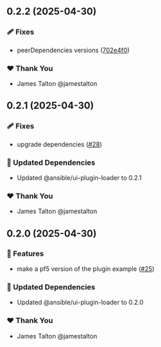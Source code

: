 ## 0.2.2 (2025-04-30)

### 🩹 Fixes

- peerDependencies versions ([702e4f0](https://github.com/ansible/ui-packages/commit/702e4f0))

### ❤️ Thank You

- James Talton @jamestalton

## 0.2.1 (2025-04-30)

### 🩹 Fixes

- upgrade dependencies ([#28](https://github.com/ansible/ui-packages/pull/28))

### 🧱 Updated Dependencies

- Updated @ansible/ui-plugin-loader to 0.2.1

### ❤️ Thank You

- James Talton @jamestalton

## 0.2.0 (2025-04-30)

### 🚀 Features

- make a pf5 version of the plugin example ([#25](https://github.com/ansible/ui-packages/pull/25))

### 🧱 Updated Dependencies

- Updated @ansible/ui-plugin-loader to 0.2.0

### ❤️ Thank You

- James Talton @jamestalton